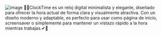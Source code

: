 ![image](https://github.com/user-attachments/assets/ce5571d3-0296-4dbc-9ffe-e44e2baadbbc)
👨‍💻ClockTime es un reloj digital minimalista y elegante, diseñado para ofrecer la hora actual de forma clara y visualmente atractiva. Con un diseño moderno y adaptable, es perfecto para usar como página de inicio, screensaver o simplemente para mantener un vistazo rápido a la hora mientras trabajas.✔💯
